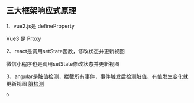 ## 三大框架响应式原理

1、vue2.js是 defineProperty

Vue3 是 Proxy

2、react是调用setState函数，修改状态并更新视图

微信小程序也是调用setState修改状态并更新视图

3、angular是脏值检测，拦截所有事件，事件触发后检测脏值，有值发生变化就更新视图 [脏检测](https://segmentfault.com/a/1190000023558780)



```js
O

```
